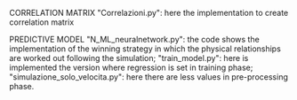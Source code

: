 

CORRELATION MATRIX
"Correlazioni.py": here the implementation to create correlation matrix

PREDICTIVE MODEL
"N_ML_neuralnetwork.py": the code shows the implementation of the winning strategy in which the physical relationships are worked out following the simulation;
"train_model.py": here is implemented the version where regression is set in training phase;
"simulazione_solo_velocita.py": here there are less values in pre-processing phase.
